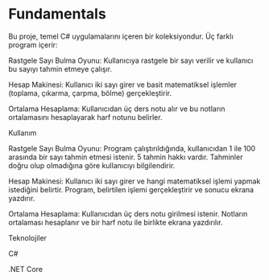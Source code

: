 # Fundamentals


Bu proje, temel C# uygulamalarını içeren bir koleksiyondur. Üç farklı program içerir:

Rastgele Sayı Bulma Oyunu: Kullanıcıya rastgele bir sayı verilir ve kullanıcı bu sayıyı tahmin etmeye çalışır.

Hesap Makinesi: Kullanıcı iki sayı girer ve basit matematiksel işlemler (toplama, çıkarma, çarpma, bölme) gerçekleştirir.

Ortalama Hesaplama: Kullanıcıdan üç ders notu alır ve bu notların ortalamasını hesaplayarak harf notunu belirler.



Kullanım

Rastgele Sayı Bulma Oyunu: Program çalıştırıldığında, kullanıcıdan 1 ile 100 arasında bir sayı tahmin etmesi istenir. 5 tahmin hakkı vardır. Tahminler doğru olup olmadığına göre kullanıcıyı bilgilendirir.

Hesap Makinesi: Kullanıcı iki sayı girer ve hangi matematiksel işlemi yapmak istediğini belirtir. Program, belirtilen işlemi gerçekleştirir ve sonucu ekrana yazdırır.

Ortalama Hesaplama: Kullanıcıdan üç ders notu girilmesi istenir. Notların ortalaması hesaplanır ve bir harf notu ile birlikte ekrana yazdırılır.


Teknolojiler

C#

.NET Core
